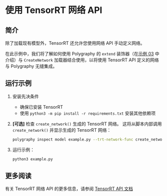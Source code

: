 # 使用 TensorRT 网络 API


## 简介

除了加载现有模型外，TensorRT 还允许您使用网络 API 手动定义网络。

在此示例中，我们将了解如何使用 Polygraphy 的 `extend` 装饰器（在[示例 03](../03_interoperating_with_tensorrt) 中介绍）与 `CreateNetwork` 加载器结合使用，以将使用 TensorRT API 定义的网络与 Polygraphy 无缝集成。


## 运行示例

1.  安装先决条件
    *   确保已安装 TensorRT
    *   使用 `python3 -m pip install -r requirements.txt` 安装其他依赖项

2.  **[可选]** 检查 `create_network()` 生成的 TensorRT 网络。
    这将从脚本内部调用 `create_network()` 并显示生成的 TensorRT 网络：

    ```bash
    polygraphy inspect model example.py --trt-network-func create_network --show layers attrs weights
    ```

3.  运行示例：

    ```bash
    python3 example.py
    ```

## 更多阅读

有关 TensorRT 网络 API 的更多信息，请参阅
[TensorRT API 文档](https://docs.nvidia.com/deeplearning/tensorrt/latest/_static/python-api/infer/Graph/Network.html)
